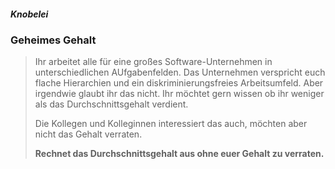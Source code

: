 <!-- .slide: data-background="cyan" -->
##### Knobelei
### Geheimes Gehalt

> Ihr arbeitet alle für eine großes Software-Unternehmen in unterschiedlichen AUfgabenfelden. Das Unternehmen verspricht euch flache Hierarchien und ein diskriminierungsfreies Arbeitsumfeld. Aber irgendwie glaubt ihr das nicht. Ihr möchtet gern wissen ob ihr weniger als das Durchschnittsgehalt verdient.
>
> Die Kollegen und Kolleginnen interessiert das auch, möchten aber nicht das Gehalt verraten. 
> 
> **Rechnet das Durchschnittsgehalt aus ohne euer Gehalt zu verraten.**

